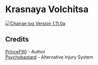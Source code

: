 # Krasnaya Volchitsa
[![Change log Version 1.11.0a](https://img.shields.io/badge/Version-1.11.0a-white?style=plastic&logo=github&labelColor=black&color=teal)](ChangeLog.md)

## Credits
[PrinceF90](https://github.com/NikolaiF90) - Author  
[Psychobastard](https://forums.bohemia.net/profile/762318-psychobastard/) - Alternative Injury System  